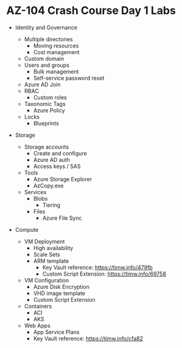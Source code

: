 # AZ-104 Crash Course Day 1 Labs

* Identity and Governance
    * Multiple directories
      * Moving resources
      * Cost management
    * Custom domain
    * Users and groups
      * Bulk management
      * Self-service password reset
    * Azure AD Join
    * RBAC
      * Custom roles
    * Taxonomic Tags
      * Azure Policy
    * Locks
      * Blueprints

* Storage
    * Storage accounts
      * Create and configure
      * Azure AD auth
      * Access keys / SAS
    * Tools
      * Azure Storage Explorer
      * AzCopy.exe
    * Services
      * Blobs
        * Tiering
      * Files
        * Azure File Sync

* Compute
    * VM Deployment
      * High availability
      * Scale Sets
      * ARM template
        * Key Vault reference: https://timw.info/479fb
        * Custom Script Extension: https://timw.info/69758
    * VM Configuration
      * Azure Disk Encryption
      * VHD image template
      * Custom Script Extension
    * Containers
      * ACI
      * AKS
    * Web Apps
      * App Service Plans
      * Key Vault reference: https://timw.info/cfa82
